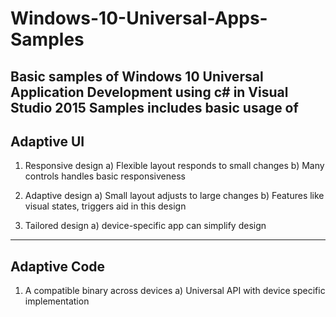# Windows-10-Universal-Apps-Samples
Basic samples of Windows 10 Universal Application Development using c# in Visual Studio 2015
Samples includes basic usage of 
-------------------------------
Adaptive UI
-------------------------------
1. Responsive design
  a) Flexible layout responds to small changes
  b) Many controls handles basic responsiveness
2) Adaptive design
  a) Small layout adjusts to large changes
  b) Features like visual states, triggers aid in this design
3. Tailored design
  a) device-specific app can simplify design
------------------------------
Adaptive Code
------------------------------
1) A compatible binary across devices
  a) Universal API with device specific implementation


